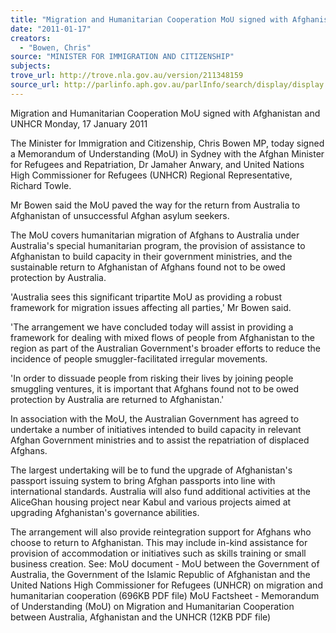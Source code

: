 ```yaml
---
title: "Migration and Humanitarian Cooperation MoU signed with Afghanistan and UNHCR"
date: "2011-01-17"
creators:
  - "Bowen, Chris"
source: "MINISTER FOR IMMIGRATION AND CITIZENSHIP"
subjects:
trove_url: http://trove.nla.gov.au/version/211348159
source_url: http://parlinfo.aph.gov.au/parlInfo/search/display/display.w3p;query=Id%3A%22media/pressrel/2546100%22
---
```


 

 Migration and Humanitarian Cooperation MoU  signed with Afghanistan and UNHCR  Monday, 17 January 2011 

 The Minister for Immigration and Citizenship, Chris Bowen MP, today signed a  Memorandum of Understanding (MoU) in Sydney with the Afghan Minister for  Refugees and Repatriation, Dr Jamaher Anwary, and United Nations High  Commissioner for Refugees (UNHCR) Regional Representative, Richard Towle. 

 Mr Bowen said the MoU paved the way for the return from Australia to Afghanistan  of unsuccessful Afghan asylum seekers. 

 The MoU covers humanitarian migration of Afghans to Australia under Australia's  special humanitarian program, the provision of assistance to Afghanistan to build  capacity in their government ministries, and the sustainable return to Afghanistan of  Afghans found not to be owed protection by Australia. 

 'Australia sees this significant tripartite MoU as providing a robust framework for  migration issues affecting all parties,' Mr Bowen said. 

 'The arrangement we have concluded today will assist in providing a framework for  dealing with mixed flows of people from Afghanistan to the region as part of the  Australian Government's broader efforts to reduce the incidence of people smuggler-facilitated irregular movements. 

 'In order to dissuade people from risking their lives by joining people smuggling  ventures, it is important that Afghans found not to be owed protection by Australia  are returned to Afghanistan.' 

 In association with the MoU, the Australian Government has agreed to undertake a  number of initiatives intended to build capacity in relevant Afghan Government  ministries and to assist the repatriation of displaced Afghans. 

 The largest undertaking will be to fund the upgrade of Afghanistan's passport issuing  system to bring Afghan passports into line with international standards. Australia will  also fund additional activities at the AliceGhan housing project near Kabul and  various projects aimed at upgrading Afghanistan's governance abilities. 

 The arrangement will also provide reintegration support for Afghans who choose to  return to Afghanistan. This may include in-kind assistance for provision of  accommodation or initiatives such as skills training or small business creation.  See:  MoU document - MoU between the Government of Australia, the Government of the  Islamic Republic of Afghanistan and the United Nations High Commissioner for  Refugees (UNHCR) on migration and humanitarian cooperation (696KB PDF file)  MoU Factsheet - Memorandum of Understanding (MoU) on Migration and  Humanitarian Cooperation between Australia, Afghanistan and the UNHCR (12KB  PDF file) 

 

